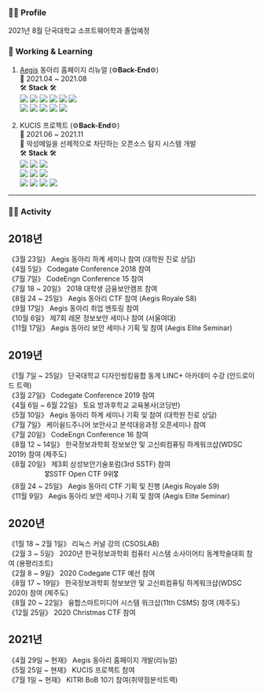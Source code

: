 ### 🙋‍♂️ Profile<br>
2021년 8월 단국대학교 소프트웨어학과 졸업예정<br>

### 🔭 Working & Learning<br>
1. [Aegis](https://dk-aegis.org/xe/) 동아리 홈페이지 리뉴얼 (⚙**Back-End**⚙)<br>
📅 2021.04 ~ 2021.08<br>
🛠 **Stack** 🛠<br>
<img src="https://img.shields.io/badge/HTML-E34F26?style=flat-square&logo=HTML5&logoColor=white"/></a>
<img src="https://img.shields.io/badge/CSS-1572B6?style=flat-square&logo=CSS3&logoColor=white"/></a>
<img src="https://img.shields.io/badge/JavaScript-F7DF1E?style=flat-square&logo=JavaScript&logoColor=white"/></a>
<a href="https://www.typescriptlang.org/" target="_blank"><img src="https://img.shields.io/badge/TypeScript-3178C6?style=flat-square&logo=TypeScript&logoColor=white"/></a>
<a href="https://ko.reactjs.org/" target="_blank"><img src="https://img.shields.io/badge/ReactJS-61DAFB?style=flat-square&logo=React&logoColor=white"/></a>
<a href="https://nextjs.org/" target="_blank"><img src="https://img.shields.io/badge/NextJS-000000?style=flat-square&logo=Next.js&logoColor=white"/></a><br>
<a href="https://nodejs.org/ko/" target="_blank"><img src="https://img.shields.io/badge/NodeJS-339933?style=flat-square&logo=NodeJS&logoColor=white"/></a>
<a href="https://nestjs.com/" target="_blank"><img src="https://img.shields.io/badge/NestJS-E0234E?style=flat-square&logo=NestJS&logoColor=white"/></a>
<a href="https://graphql.org/" target="_blank"><img src="https://img.shields.io/badge/GraphQL-E434AA?style=flat-square&logo=GraphQL&logoColor=white"/></a>
<a href="https://www.postgresql.org/" target="_blank"><img src="https://img.shields.io/badge/PostgreSQL-4169E1?style=flat-square&logo=PostgreSQL&logoColor=white"/></a>
<a href="https://www.docker.com/" target="_blank"><img src="https://img.shields.io/badge/Docker-2496ED?style=flat-square&logo=Docker&logoColor=white"/></a> 

2. KUCIS 프로젝트 (⚙**Back-End**⚙)<br>
📅 2021.06 ~ 2021.11<br>
📌 악성메일을 선제적으로 차단하는 오픈소스 탐지 시스템 개발<br>
🛠 **Stack** 🛠<br>
<img src="https://img.shields.io/badge/HTML-E34F26?style=flat-square&logo=HTML5&logoColor=white"/></a>
<img src="https://img.shields.io/badge/CSS-1572B6?style=flat-square&logo=CSS3&logoColor=white"/></a>
<img src="https://img.shields.io/badge/JavaScript-F7DF1E?style=flat-square&logo=JavaScript&logoColor=white"/></a><br>
<a href="https://www.typescriptlang.org/" target="_blank"><img src="https://img.shields.io/badge/TypeScript-3178C6?style=flat-square&logo=TypeScript&logoColor=white"/></a>
<a href="https://ko.reactjs.org/" target="_blank"><img src="https://img.shields.io/badge/ReactJS-61DAFB?style=flat-square&logo=React&logoColor=white"/></a>
<a href="https://reactnative.dev/" target="_blank"><img src="https://img.shields.io/badge/ReactNative-61DAFB?style=flat-square&logo=React&logoColor=white"/></a><br>
<img src="https://img.shields.io/badge/Java-007396?style=flat-square&logo=Java&logoColor=white"/></a>
<a href="https://spring.io/projects/spring-boot" target="_blank"><img src="https://img.shields.io/badge/Spring Boot-6DB33F?style=flat-square&logo=SpringBoot&logoColor=white"/></a>
<a href="https://mariadb.com/" target="_blank"><img src="https://img.shields.io/badge/MariaDB-003545?style=flat-square&logo=MariaDB&logoColor=white"/></a>
<a href="https://www.docker.com/" target="_blank"><img src="https://img.shields.io/badge/Docker-2496ED?style=flat-square&logo=Docker&logoColor=white"/></a>
- - -
### 👨‍💻 Activity<br>
## 2018년<br>
《3월 23일》 Aegis 동아리 하계 세미나 참여 (대학원 진로 상담)<br>
《4월 5일》 Codegate Conference 2018 참여<br>
《7월 7일》 CodeEngn Conference 15 참여<br>
《7월 18 ~ 20일》 2018 대학생 금융보안캠프 참여<br>
《8월 24 ~ 25일》 Aegis 동아리 CTF 참여 (Aegis Royale S8)<br>
《9월 17일》 Aegis 동아리 취업 멘토링 참여<br>
《10월 6일》 제7회 레몬 정보보안 세미나 참여 (서울여대)<br>
《11월 17일》 Aegis 동아리 보안 세미나 기획 및 참여 (Aegis Elite Seminar)
## 2019년<br>
《1월 7일 ~ 25일》 단국대학교 디자인씽킹융합 동계 LINC+ 아카데미 수강 (안드로이드 트랙)<br>
《3월 27일》 Codegate Conference 2019 참여<br>
《4월 6일 ~ 6월 22일》 토요 방과후학교 교육봉사(코딩반)<br>
《5월 10일》 Aegis 동아리 하계 세미나 기획 및 참여 (대학원 진로 상담)<br>
《7월 7일》 케이쉴드주니어 보안사고 분석대응과정 오픈세미나 참여<br>
《7월 20일》 CodeEngn Conference 16 참여<br>
《8월 12 ~ 14일》 한국정보과학회 정보보안 및 고신뢰컴퓨팅 하계워크샵(WDSC 2019) 참여 (제주도)<br>
《8월 20일》 제3회 삼성보안기술포럼(3rd SSTF) 참여<br>
&nbsp; &nbsp; &nbsp; &nbsp; &nbsp; &nbsp; &nbsp; &nbsp; &nbsp; &nbsp;🎖SSTF Open CTF 9위🎖<br>
《8월 24 ~ 25일》 Aegis 동아리 CTF 기획 및 진행 (Aegis Royale S9)<br>
《11월 9일》 Aegis 동아리 보안 세미나 기획 및 참여 (Aegis Elite Seminar)<br>
## 2020년<br>
《1월 18 ~ 2월 1일》 리눅스 커널 강의 (CSOSLAB)<br>
《2월 3 ~ 5일》 2020년 한국정보과학회 컴퓨터 시스템 소사이어티 동계학술대회 참여 (용평리조트)<br>
《2월 8 ~ 9일》 2020 Codegate CTF 예선 참여<br>
《8월 17 ~ 19일》 한국정보과학회 정보보안 및 고신뢰컴퓨팅 하계워크샵(WDSC 2020) 참여 (제주도)<br>
《8월 20 ~ 22일》 융합스마트미디어 시스템 워크샵(11th CSMS) 참여 (제주도)<br>
《12월 25일》 2020 Christmas CTF 참여<br>
## 2021년<br>
《4월 29일 ~ 현재》 Aegis 동아리 홈페이지 개발(리뉴얼)<br>
《5월 25일 ~ 현재》 KUCIS 프로젝트 참여<br>
《7월 1일 ~ 현재》 KITRI BoB 10기 참여(취약점분석트랙)<br>

